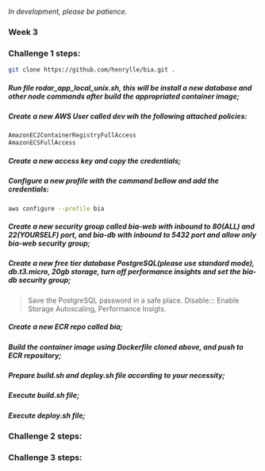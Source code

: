 *In development, please be patience.*

### Week 3

### Challenge 1 steps:

```sh
git clone https://github.com/henrylle/bia.git .
```
##### Run file rodar_app_local_unix.sh, this will be install a new database and other node commands after build the appropriated container image;
##### Create a new AWS User called dev wih the following attached policies:
```sh
AmazonEC2ContainerRegistryFullAccess
AmazonECSFullAccess
```
##### Create a new access key and copy the credentials;
##### Configure a new profile with the command bellow and add the credentials:
```sh
aws configure --profile bia
```
##### Create a new security group called bia-web with inbound to 80(ALL) and 22(YOURSELF) port, and bia-db with inbound to 5432 port and allow only bia-web security group;
##### Create a new free tier database PostgreSQL(please use standard mode), db.t3.micro, 20gb storage, turn off performance insights and set the bia-db security group;
> Save the PostgreSQL password in a safe place.
> Disable::: Enable Storage Autoscaling, Performance Insigts. 
##### Create a new ECR repo called bia;
##### Build the container image using Dockerfile cloned above, and push to ECR repository;
##### Prepare build.sh and deploy.sh file according to your necessity;
##### Execute build.sh file;
##### Execute deploy.sh file;




### Challenge 2 steps:

### Challenge 3 steps:


